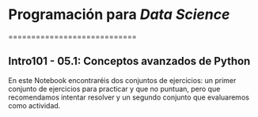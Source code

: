 # Programación para *Data Science*
============================

Intro101 - 05.1: Conceptos avanzados de Python
--------------------------------------

En este Notebook encontraréis dos conjuntos de ejercicios: un primer conjunto de ejercicios para practicar y que no puntuan, pero que recomendamos intentar resolver y un segundo conjunto que evaluaremos como actividad.
